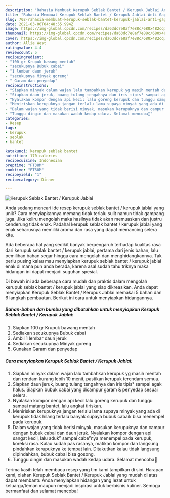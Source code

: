 ```yaml
---
description: "Rahasia Membuat Kerupuk Seblak Bantet / Kerupuk Jablai Anti Gagal"
title: "Rahasia Membuat Kerupuk Seblak Bantet / Kerupuk Jablai Anti Gagal"
slug: 702-rahasia-membuat-kerupuk-seblak-bantet-kerupuk-jablai-anti-gagal
date: 2021-03-06T04:48:55.994Z
image: https://img-global.cpcdn.com/recipes/da63dc7e8af7e88c/680x482cq70/kerupuk-seblak-bantet-kerupuk-jablai-foto-resep-utama.jpg
thumbnail: https://img-global.cpcdn.com/recipes/da63dc7e8af7e88c/680x482cq70/kerupuk-seblak-bantet-kerupuk-jablai-foto-resep-utama.jpg
cover: https://img-global.cpcdn.com/recipes/da63dc7e8af7e88c/680x482cq70/kerupuk-seblak-bantet-kerupuk-jablai-foto-resep-utama.jpg
author: Allie West
ratingvalue: 4.4
reviewcount: 5
recipeingredient:
- "100 gr Krupuk bawang mentah"
- "secukupnya Bubuk cabai"
- "1 lembar daun jeruk"
- "secukupnya Minyak goreng"
- " Garam dan penyedap"
recipeinstructions:
- "Siapkan minyak dalam wajan lalu tambahkan kerupuk yg masih mentah dan rendam kurang lebih 10 menit, pastikan kerupuk terendam semua."
- "Siapkan daun jeruk, buang tulang tengahnya dan iris tipis² sampai agak halus. Siapkan bubuk cabai yang dicampur garam &amp; penyedap sesuai selera."
- "Nyalakan kompor dengan api kecil lalu goreng kerupuk dan tunggu sampai matang bantet, lalu angkat tiriskan."
- "Meniriskan kerupuknya jangan terlalu lama supaya minyak yang ada di kerupuk tidak hilang terlalu banyak supaya bubuk cabaik bisa menempel pada kerupuk."
- "Dalam wajan yang tidak berisi minyak, masukan kerupuknya dan campur dengan bubuk cabai dan daun jeruk. Nyalakan kompor dengan api sangat kecil, lalu aduk² sampai cabe²nya menempel pada kerupuk, koreksi rasa. Kalau sudah pas rasanya, matikan kompor dan langsung pindahkan kerupuknya ke tempat lain. Ditakutkan kalau tidak langsung dipindahkan, bubuk cabai bisa gosong."
- "Tunggu dingin dan masukan wadah kedap udara. Selamat mencoba🤗"
categories:
- Resep
tags:
- kerupuk
- seblak
- bantet

katakunci: kerupuk seblak bantet 
nutrition: 170 calories
recipecuisine: Indonesian
preptime: "PT38M"
cooktime: "PT60M"
recipeyield: "1"
recipecategory: Dinner

---
```



![Kerupuk Seblak Bantet / Kerupuk Jablai](https://img-global.cpcdn.com/recipes/da63dc7e8af7e88c/680x482cq70/kerupuk-seblak-bantet-kerupuk-jablai-foto-resep-utama.jpg)

Anda sedang mencari ide resep kerupuk seblak bantet / kerupuk jablai yang unik? Cara menyiapkannya memang tidak terlalu sulit namun tidak gampang juga. Jika keliru mengolah maka hasilnya tidak akan memuaskan dan justru cenderung tidak enak. Padahal kerupuk seblak bantet / kerupuk jablai yang enak seharusnya memiliki aroma dan rasa yang dapat memancing selera kita.



Ada beberapa hal yang sedikit banyak berpengaruh terhadap kualitas rasa dari kerupuk seblak bantet / kerupuk jablai, pertama dari jenis bahan, lalu pemilihan bahan segar hingga cara mengolah dan menghidangkannya. Tak perlu pusing kalau mau menyiapkan kerupuk seblak bantet / kerupuk jablai enak di mana pun anda berada, karena asal sudah tahu triknya maka hidangan ini dapat menjadi suguhan spesial.


Di bawah ini ada beberapa cara mudah dan praktis dalam mengolah kerupuk seblak bantet / kerupuk jablai yang siap dikreasikan. Anda dapat menyiapkan Kerupuk Seblak Bantet / Kerupuk Jablai memakai 5 bahan dan 6 langkah pembuatan. Berikut ini cara untuk menyiapkan hidangannya.

<!--inarticleads1-->

##### Bahan-bahan dan bumbu yang dibutuhkan untuk menyiapkan Kerupuk Seblak Bantet / Kerupuk Jablai:

1. Siapkan 100 gr Krupuk bawang mentah
1. Sediakan secukupnya Bubuk cabai
1. Ambil 1 lembar daun jeruk
1. Sediakan secukupnya Minyak goreng
1. Gunakan  Garam dan penyedap




<!--inarticleads2-->

##### Cara menyiapkan Kerupuk Seblak Bantet / Kerupuk Jablai:

1. Siapkan minyak dalam wajan lalu tambahkan kerupuk yg masih mentah dan rendam kurang lebih 10 menit, pastikan kerupuk terendam semua.
1. Siapkan daun jeruk, buang tulang tengahnya dan iris tipis² sampai agak halus. Siapkan bubuk cabai yang dicampur garam &amp; penyedap sesuai selera.
1. Nyalakan kompor dengan api kecil lalu goreng kerupuk dan tunggu sampai matang bantet, lalu angkat tiriskan.
1. Meniriskan kerupuknya jangan terlalu lama supaya minyak yang ada di kerupuk tidak hilang terlalu banyak supaya bubuk cabaik bisa menempel pada kerupuk.
1. Dalam wajan yang tidak berisi minyak, masukan kerupuknya dan campur dengan bubuk cabai dan daun jeruk. Nyalakan kompor dengan api sangat kecil, lalu aduk² sampai cabe²nya menempel pada kerupuk, koreksi rasa. Kalau sudah pas rasanya, matikan kompor dan langsung pindahkan kerupuknya ke tempat lain. Ditakutkan kalau tidak langsung dipindahkan, bubuk cabai bisa gosong.
1. Tunggu dingin dan masukan wadah kedap udara. Selamat mencoba🤗




Terima kasih telah membaca resep yang tim kami tampilkan di sini. Harapan kami, olahan Kerupuk Seblak Bantet / Kerupuk Jablai yang mudah di atas dapat membantu Anda menyiapkan hidangan yang lezat untuk keluarga/teman maupun menjadi inspirasi untuk berbisnis kuliner. Semoga bermanfaat dan selamat mencoba!
